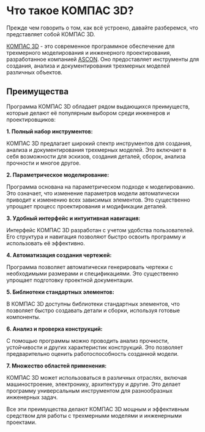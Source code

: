# Что такое КОМПАС 3D?

Прежде чем говорить о том, как всё устроено, давайте разберемся, что представляет собой КОМПАС 3D.

[КОМПАС 3D](https://kompas.ru/) - это современное программное обеспечение для трехмерного моделирования и инженерного проектирования, разработанное компанией [ASCON](https://ascon.ru/). Оно предоставляет инструменты для создания, анализа и документирования трехмерных моделей различных объектов.

## Преимущества

Программа КОМПАС 3D обладает рядом выдающихся преимуществ, которые делают её популярным выбором среди инженеров и проектировщиков:

**1. Полный набор инструментов:**

КОМПАС 3D предлагает широкий спектр инструментов для создания, анализа и документирования трехмерных моделей. Это включает в себя возможности для эскизов, создания деталей, сборок, анализа прочности и многое другое.

**2. Параметрическое моделирование:**

Программа основана на параметрическом подходе к моделированию. Это означает, что изменение параметров модели автоматически приводит к изменению всех зависимых элементов. Это существенно упрощает процесс проектирования и модификации деталей.

**3. Удобный интерфейс и интуитивная навигация:**

Интерфейс КОМПАС 3D разработан с учетом удобства пользователей. Его структура и навигация позволяют быстро освоить программу и использовать её эффективно.

**4. Автоматизация создания чертежей:**

Программа позволяет автоматически генерировать чертежи с необходимыми размерами и спецификациями. Это существенно упрощает подготовку проектной документации.

**5. Библиотеки стандартных элементов:**

В КОМПАС 3D доступны библиотеки стандартных элементов, что позволяет быстро создавать детали и сборки, используя готовые компоненты.

**6. Анализ и проверка конструкций:**

С помощью программы можно проводить анализ прочности, устойчивости и других характеристик конструкций. Это позволяет предварительно оценить работоспособность созданной модели.

**7. Множество областей применения:**

КОМПАС 3D может использоваться в различных отраслях, включая машиностроение, электронику, архитектуру и другие. Это делает программу универсальным инструментом для разнообразных инженерных задач.

Все эти преимущества делают КОМПАС 3D мощным и эффективным средством для работы с трехмерными моделями и инженерными проектами.

